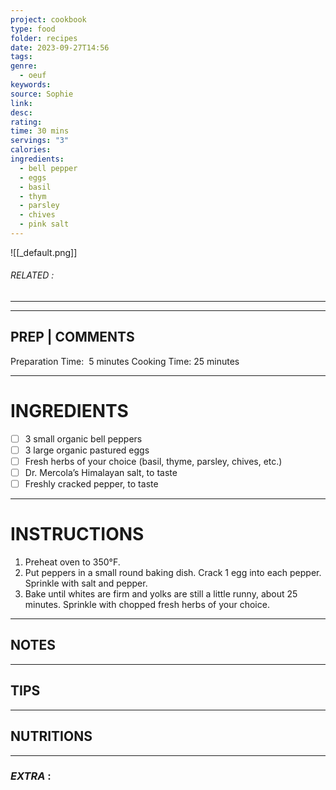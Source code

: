 ```yaml
---
project: cookbook
type: food
folder: recipes
date: 2023-09-27T14:56
tags: 
genre:
  - oeuf
keywords: 
source: Sophie
link: 
desc: 
rating: 
time: 30 mins
servings: "3"
calories: 
ingredients:
  - bell pepper
  - eggs
  - basil
  - thym
  - parsley
  - chives
  - pink salt
---
```


![[_default.png]]
###### *RELATED* : 
---


---
## PREP | COMMENTS

Preparation Time:  5 minutes Cooking Time: 25 minutes

---
# INGREDIENTS

- [ ] 3 small organic bell peppers
- [ ] 3 large organic pastured eggs
- [ ] Fresh herbs of your choice (basil, thyme, parsley, chives, etc.)
- [ ] Dr. Mercola’s Himalayan salt, to taste
- [ ] Freshly cracked pepper, to taste

---
# INSTRUCTIONS

1. Preheat oven to 350°F.
2. Put peppers in a small round baking dish. Crack 1 egg into each pepper. Sprinkle with salt and pepper.
3. Bake until whites are firm and yolks are still a little runny, about 25 minutes. Sprinkle with chopped fresh herbs of your choice.

---
## NOTES



---
## TIPS



---
## NUTRITIONS



---
### *EXTRA* :



